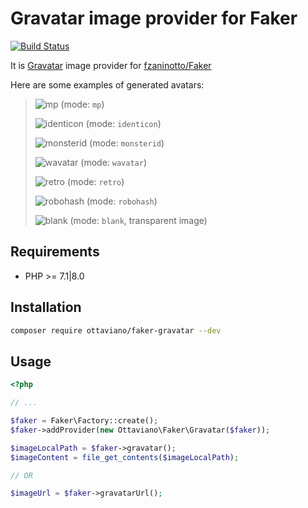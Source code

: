 # Gravatar image provider for Faker

[![Build Status](https://travis-ci.org/ottaviano/faker-gravatar.svg?branch=master)](https://travis-ci.org/ottaviano/faker-gravatar)

It is [Gravatar](https://en.gravatar.com/site/implement/images/) image provider for [fzaninotto/Faker](https://github.com/fzaninotto/Faker)

Here are some examples of generated avatars:

> ![mp](https://www.gravatar.com/avatar/ottaviano/faker-gravatar?d=mp&size=50) (mode: `mp`)
>
> ![identicon](https://www.gravatar.com/avatar/ottaviano/faker-gravatar?d=identicon&size=50) (mode: `identicon`)
>
> ![monsterid](https://www.gravatar.com/avatar/ottaviano/faker-gravatar?d=monsterid&size=50) (mode: `monsterid`)
> 
> ![wavatar](https://www.gravatar.com/avatar/ottaviano/faker-gravatar?d=wavatar&size=50) (mode: `wavatar`)
> 
> ![retro](https://www.gravatar.com/avatar/ottaviano/faker-gravatar?d=retro&size=50) (mode: `retro`)
>
> ![robohash](https://www.gravatar.com/avatar/ottaviano/faker-gravatar?d=robohash&size=50) (mode: `robohash`)
>
> ![blank](https://www.gravatar.com/avatar/ottaviano/faker-gravatar?d=blank&size=50) (mode: `blank`, transparent image)

## Requirements
 
 - PHP >= 7.1|8.0

## Installation

```bash
composer require ottaviano/faker-gravatar --dev
```

## Usage

```php
<?php

// ...

$faker = Faker\Factory::create();
$faker->addProvider(new Ottaviano\Faker\Gravatar($faker));

$imageLocalPath = $faker->gravatar();
$imageContent = file_get_contents($imageLocalPath);

// OR

$imageUrl = $faker->gravatarUrl();
```
